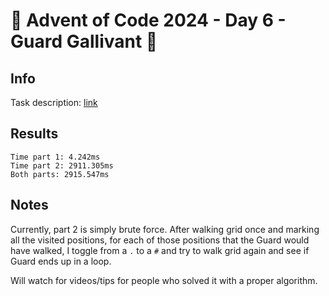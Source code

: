 # 🎄 Advent of Code 2024 - Day 6 - Guard Gallivant 🎄

## Info

Task description: [link](https://adventofcode.com/2024/day/6)

## Results

```
Time part 1: 4.242ms
Time part 2: 2911.305ms
Both parts: 2915.547ms
```

## Notes

Currently, part 2 is simply brute force.  After walking grid once and marking all the visited positions, for each of those positions that the Guard would have walked, I toggle from a `.` to a `#` and try to walk grid again and see if Guard ends up in a loop.

Will watch for videos/tips for people who solved it with a proper algorithm.